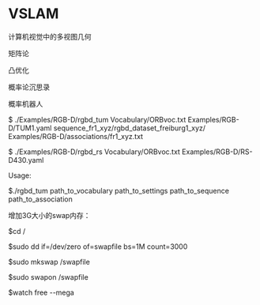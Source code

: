 # VSLAM
计算机视觉中的多视图几何

矩阵论

凸优化

概率论沉思录

概率机器人

$ ./Examples/RGB-D/rgbd_tum Vocabulary/ORBvoc.txt Examples/RGB-D/TUM1.yaml sequence_fr1_xyz/rgbd_dataset_freiburg1_xyz/ Examples/RGB-D/associations/fr1_xyz.txt

$ ./Examples/RGB-D/rgbd_rs Vocabulary/ORBvoc.txt Examples/RGB-D/RS-D430.yaml 

Usage: 

$./rgbd_tum path_to_vocabulary path_to_settings path_to_sequence path_to_association

增加3G大小的swap内存：

$cd /

$sudo dd if=/dev/zero of=swapfile bs=1M count=3000

$sudo mkswap /swapfile

$sudo swapon /swapfile

$watch free --mega
